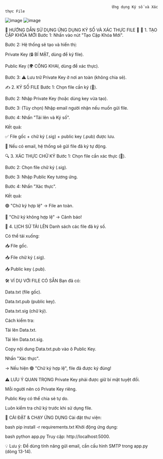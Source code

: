                                                      Ứng dụng Ký số và Xác thực File
![image](https://github.com/user-attachments/assets/b5039b35-36d6-4089-9109-c4da175371c8)
![image](https://github.com/user-attachments/assets/94025e32-8651-4f12-8e4c-3a62f092de75)

🌟 HƯỚNG DẪN SỬ DỤNG ỨNG DỤNG KÝ SỐ VÀ XÁC THỰC FILE 🌟
🔑 1. TẠO CẶP KHÓA MỚI
Bước 1: Nhấn vào nút "Tạo Cặp Khóa Mới".

Bước 2: Hệ thống sẽ tạo và hiển thị:

Private Key (🔒 BÍ MẬT, dùng để ký file).

Public Key (🌍 CÔNG KHAI, dùng để xác thực).

Bước 3: ⚠️ Lưu trữ Private Key ở nơi an toàn (không chia sẻ).

✍️ 2. KÝ SỐ FILE
Bước 1: Chọn file cần ký (📂).

Bước 2: Nhập Private Key (hoặc dùng key vừa tạo).

Bước 3: (Tùy chọn) Nhập email người nhận nếu muốn gửi file.

Bước 4: Nhấn "Tải lên và Ký số".

Kết quả:

✅ File gốc + chữ ký (.sig) + public key (.pub) được lưu.

📧 Nếu có email, hệ thống sẽ gửi file đã ký tự động.

🔍 3. XÁC THỰC CHỮ KÝ
Bước 1: Chọn file cần xác thực (📄).

Bước 2: Chọn file chữ ký (.sig).

Bước 3: Nhập Public Key tương ứng.

Bước 4: Nhấn "Xác thực".

Kết quả:

🟢 "Chữ ký hợp lệ" → File an toàn.

🔴 "Chữ ký không hợp lệ" → Cảnh báo!

📜 4. LỊCH SỬ TẢI LÊN
Danh sách các file đã ký số.

Có thể tải xuống:

📥 File gốc.

📥 File chữ ký (.sig).

📥 Public key (.pub).

🛠 VÍ DỤ VỚI FILE CÓ SẴN
Bạn đã có:

Data.txt (file gốc).

Data.txt.pub (public key).

Data.txt.sig (chữ ký).

Cách kiểm tra:

Tải lên Data.txt.

Tải lên Data.txt.sig.

Copy nội dung Data.txt.pub vào ô Public Key.

Nhấn "Xác thực".

→ Nếu hiện 🟢 "Chữ ký hợp lệ", file đã được ký đúng!

⚠️ LƯU Ý QUAN TRỌNG
Private Key phải được giữ bí mật tuyệt đối.

Mỗi người nên có Private Key riêng.

Public Key có thể chia sẻ tự do.

Luôn kiểm tra chữ ký trước khi sử dụng file.

🚀 CÀI ĐẶT & CHẠY ỨNG DỤNG
Cài đặt thư viện:

bash
pip install -r requirements.txt
Khởi động ứng dụng:

bash
python app.py
Truy cập: http://localhost:5000.

💡 Lưu ý: Để dùng tính năng gửi email, cần cấu hình SMTP trong app.py (dòng 13-14).
